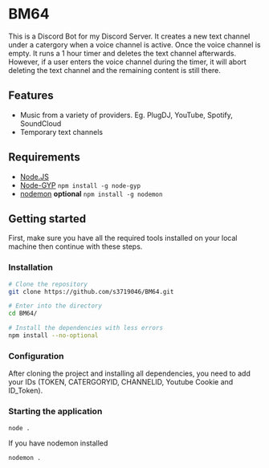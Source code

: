 # BM64

This is a Discord Bot for my Discord Server. It creates a new text channel under a catergory when a voice channel is active. Once the voice channel is empty. It runs a 1 hour timer and deletes the text channel afterwards. However, if a user enters the voice channel during the timer, it will abort deleting the text channel and the remaining content is still there.

## Features

-   Music from a variety of providers. Eg. PlugDJ, YouTube, Spotify, SoundCloud
-   Temporary text channels

## Requirements

-   [Node.JS](https://nodejs.org/en/) 
-   [Node-GYP](https://github.com/nodejs/node-gyp) ```npm install -g node-gyp```
-   [nodemon](https://www.npmjs.com/package/nodemon) **optional** ```npm install -g nodemon```

## Getting started

First, make sure you have all the required tools installed on your local machine then continue with these steps.

### Installation

```bash
# Clone the repository
git clone https://github.com/s3719046/BM64.git

# Enter into the directory
cd BM64/

# Install the dependencies with less errors
npm install --no-optional
```

### Configuration

After cloning the project and installing all dependencies, you need to add your IDs (TOKEN, CATERGORYID, CHANNELID, Youtube Cookie and ID_Token).

### Starting the application

```bash
node .
```
If you have nodemon installed
```bash
nodemon .
```
